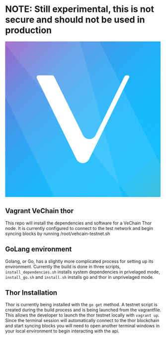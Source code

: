 # NOTE: Still experimental, this is not secure and should not be used in production

![VeChain Community](/vechain-community-logo.png)

## Vagrant VeChain thor

 This repo will install the dependencies and software for a VeChain Thor node. It is currently configured to connect to the test network and begin syncing blocks by running /root/vehcain-testnet.sh

## GoLang environment

 Golang, or Go, has a slightly more complicated process for setting up its environment. Currently the build is done in three scripts, `install_dependencies.sh` installs system dependencies in privelaged mode, `install_go.sh` and `install.sh` installs go and thor in unprivelaged mode.

## Thor Installation

Thor is currently being installed with the `go get` method. A testnet script is created during the build process and is being launched from the vagrantfile. This allows the developer to launch the thor testnet locally with `vagrant up`. Since the terminal session will automatically connect to the thor blockchain and start syncing blocks you will need to open another terminal windows in your local environment to begin interacting with the api.
